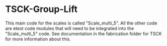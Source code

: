 # TSCK-Group-Lift

This main code for the scales is called "Scale_multi_5".  All the other code are etest code modules that will need to be integrated into the "Scale_multi_5" code. See documentation in the fabrication folder for TSCK for more information about this.

